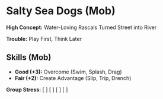 # Salty Sea Dogs (Mob)

**High Concept:** Water-Loving Rascals Turned Street into River

**Trouble:** Play First, Think Later

## Skills (Mob)
- **Good (+3):** Overcome (Swim, Splash, Drag)
- **Fair (+2):** Create Advantage (Slip, Trip, Drench)

**Group Stress:** [ ] [ ] [ ] [ ]
